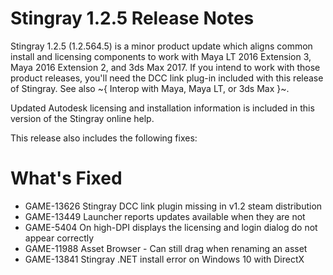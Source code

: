 # Stingray 1.2.5 Release Notes
<a name="top"></a>

Stingray 1.2.5 (1.2.564.5) is a minor product update which aligns common install and licensing components to work with Maya LT 2016 Extension 3, Maya 2016 Extension 2, and 3ds Max 2017. If you intend to work with those product releases, you'll need the DCC link plug-in included with this release of Stingray. See also ~{ Interop with Maya, Maya LT, or 3ds Max }~.

Updated Autodesk licensing and installation information is included in this version of the Stingray online help.

This release also includes the following fixes:

# What's Fixed

- GAME-13626 Stingray DCC link plugin missing in v1.2 steam distribution
- GAME-13449 Launcher reports updates available when they are not
- GAME-5404 On high-DPI displays the licensing and login dialog do not appear correctly
- GAME-11988 Asset Browser - Can still drag when renaming an asset
- GAME-13841 Stingray .NET install error on Windows 10 with DirectX
